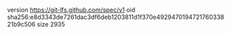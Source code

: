 version https://git-lfs.github.com/spec/v1
oid sha256:e8d3343de7261dac3df6deb1203811d1f370e492947019472176033821b9c506
size 2935

